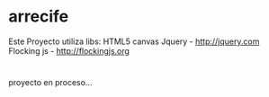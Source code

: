 # arrecife
Este Proyecto utiliza libs:
HTML5 canvas
Jquery - http://jquery.com
Flocking js - http://flockingjs.org
#
proyecto en proceso...
